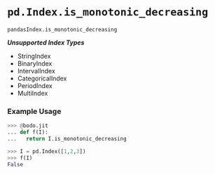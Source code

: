 # `pd.Index.is_monotonic_decreasing`

`pandasIndex.is_monotonic_decreasing`

***Unsupported Index Types***

- StringIndex
- BinaryIndex
- IntervalIndex
- CategoricalIndex
- PeriodIndex
- MultiIndex

### Example Usage

```py
>>> @bodo.jit
... def f(I):
...   return I.is_monotonic_decreasing

>>> I = pd.Index([1,2,3])
>>> f(I)
False
```
